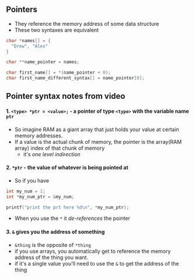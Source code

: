 Pointers
--------
  - They reference the memory address of some data structure
  - These two syntaxes are equivalent

```C
char *names[] = {
  "Drew", "Alex"
}

char **name_pointer = names;

char first_name[] = *(name_pointer + 0);
char first_name_different_syntax[] = name_pointer[0];
```

Pointer syntax notes from video
-------------------------------

#### 1. `<type> *ptr = <value>;` - a pointer of type `<type>` with the variable name `ptr`

  - So imagine RAM as a giant array that just holds your value at certain memory
    addresses.
  - If a value is the actual chunk of memory, the pointer is the array(RAM array)
    index of that chunk of memory
    - it's *one level indirection*

#### 2. `*ptr` - the value of whatever is being pointed at
  - So if you have

```C
int my_num = 1;
int *my_num_ptr = &my_num;

printf("print the prt here %d\n", *my_num_ptr);
```
  - When you use the `*` it *de-references* the pointer

#### 3. `&` gives you the address of something
  - `&thing` is the opposite of `*thing`
  - if you use arrays, you automatically get to reference the memory address of
    the thing you want.
  - if it's a single value you'll need to use the `&` to get the address of the
    thing
